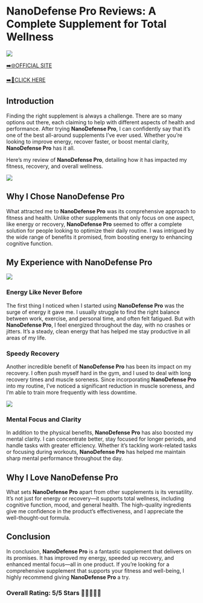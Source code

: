 # **NanoDefense Pro Reviews**: A Complete Supplement for Total Wellness

[![](https://static.vecteezy.com/system/resources/thumbnails/019/896/014/small/buy-now-gradient-button-with-cart-symbol-buy-now-illustration-png.png)](https://edetoop.top/lander/sugarpreland-1/nanodefensepro.html) 

[➡️🌐OFFICIAL SITE](https://edetoop.top/lander/sugarpreland-1/nanodefensepro.html) 

[➡️🔗CLICK HERE](https://edetoop.top/lander/sugarpreland-1/nanodefensepro.html) 


## Introduction

Finding the right supplement is always a challenge. There are so many options out there, each claiming to help with different aspects of health and performance. After trying **NanoDefense Pro**, I can confidently say that it’s one of the best all-around supplements I’ve ever used. Whether you’re looking to improve energy, recover faster, or boost mental clarity, **NanoDefense Pro** has it all.

Here’s my review of **NanoDefense Pro**, detailing how it has impacted my fitness, recovery, and overall wellness.

[![](https://wallpapers.com/images/hd/red-order-now-button-udg4jcj4arvn8b0n-2.png)](https://edetoop.top/lander/sugarpreland-1/nanodefensepro.html)  

## Why I Chose **NanoDefense Pro**

What attracted me to **NanoDefense Pro** was its comprehensive approach to fitness and health. Unlike other supplements that only focus on one aspect, like energy or recovery, **NanoDefense Pro** seemed to offer a complete solution for people looking to optimize their daily routine. I was intrigued by the wide range of benefits it promised, from boosting energy to enhancing cognitive function.

## My Experience with **NanoDefense Pro**

[![](https://static.vecteezy.com/system/resources/thumbnails/019/896/014/small/buy-now-gradient-button-with-cart-symbol-buy-now-illustration-png.png)](https://edetoop.top/lander/sugarpreland-1/nanodefensepro.html)

### Energy Like Never Before

The first thing I noticed when I started using **NanoDefense Pro** was the surge of energy it gave me. I usually struggle to find the right balance between work, exercise, and personal time, and often felt fatigued. But with **NanoDefense Pro**, I feel energized throughout the day, with no crashes or jitters. It’s a steady, clean energy that has helped me stay productive in all areas of my life.

### Speedy Recovery

Another incredible benefit of **NanoDefense Pro** has been its impact on my recovery. I often push myself hard in the gym, and I used to deal with long recovery times and muscle soreness. Since incorporating **NanoDefense Pro** into my routine, I’ve noticed a significant reduction in muscle soreness, and I’m able to train more frequently with less downtime.

[![](https://wallpapers.com/images/hd/red-order-now-button-udg4jcj4arvn8b0n-2.png)](https://edetoop.top/lander/sugarpreland-1/nanodefensepro.html)  

### Mental Focus and Clarity

In addition to the physical benefits, **NanoDefense Pro** has also boosted my mental clarity. I can concentrate better, stay focused for longer periods, and handle tasks with greater efficiency. Whether it’s tackling work-related tasks or focusing during workouts, **NanoDefense Pro** has helped me maintain sharp mental performance throughout the day.

## Why I Love **NanoDefense Pro**

What sets **NanoDefense Pro** apart from other supplements is its versatility. It’s not just for energy or recovery—it supports total wellness, including cognitive function, mood, and general health. The high-quality ingredients give me confidence in the product’s effectiveness, and I appreciate the well-thought-out formula.

## Conclusion

In conclusion, **NanoDefense Pro** is a fantastic supplement that delivers on its promises. It has improved my energy, speeded up recovery, and enhanced mental focus—all in one product. If you’re looking for a comprehensive supplement that supports your fitness and well-being, I highly recommend giving **NanoDefense Pro** a try.

### Overall Rating: 5/5 Stars 🌟🌟🌟🌟🌟
